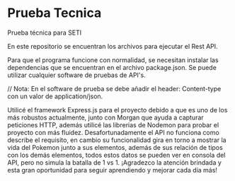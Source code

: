 # Prueba Tecnica
Prueba técnica para SETI

En este repositorio se encuentran los archivos para ejecutar el Rest API.

Para que el programa funcione con normalidad, se necesitan instalar las dependencias que se encuentran en el archivo package.json. Se puede utilizar cualquier software de pruebas de API's.

// Nota: 
En el software de prueba se debe añadir el header: Content-type con un valor de application/json.

Utilicé el framework Express.js para el proyecto debido a que es uno de los más robustos actualmente, junto con Morgan que ayuda a capturar peticiones HTTP, además utilicé las librerias de Nodemon para probar el proyecto con más fluidez. Desafortunadamente el API no funciona como describe el requisito, en cambio su funcionalidad gira en torno a mostrar la vida del Pokemon junto a sus elementos, además de sus relación de tipos con los demás elementos, todos estos datos se pueden ver en consola del API, pero no simula la batalla de 1 vs 1. ¡Agradezco la atención brindada y esta gran oportunidad para seguir aprendiendo y mejorar cada día más! 
